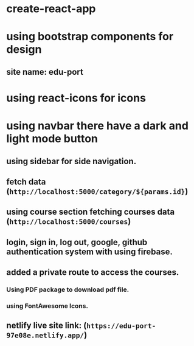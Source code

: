 # create-react-app
# using bootstrap components for design
## site name: edu-port
# using react-icons for icons
# using navbar there have a dark and light mode button

## using sidebar for side navigation.
## fetch data (`http://localhost:5000/category/${params.id}`)
## using course section fetching courses data (`http://localhost:5000/courses`)

## login, sign in, log out, google, github authentication system with using firebase.
## added a private route to access the courses.

### Using PDF package to download pdf file.
### using FontAwesome Icons. 

## netlify live site link: (`https://edu-port-97e08e.netlify.app/`)
